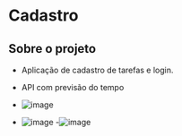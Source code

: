 # Cadastro
## Sobre o projeto

- Aplicação de cadastro de tarefas e login.
- API com previsão do tempo

- ![image](https://github.com/fabio-solbego/AppLogin/assets/83030668/c1436167-da9b-43f9-878c-97cbde0d8b55)
- ![image](https://github.com/fabio-solbego/AppLogin/assets/83030668/c1436167-da9b-43f9-878c-97cbde0d8b55)
- ![image](https://github.com/fabio-solbego/AppLogin/assets/83030668/c1436167-da9b-43f9-878c-97cbde0d8b55)
